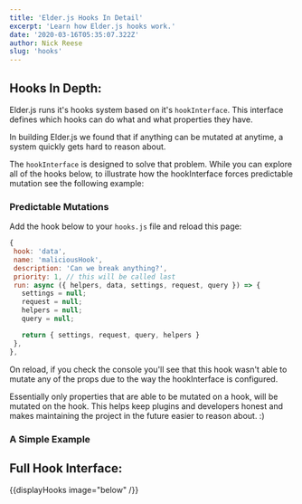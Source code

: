 ```yaml
---
title: 'Elder.js Hooks In Detail'
excerpt: 'Learn how Elder.js hooks work.'
date: '2020-03-16T05:35:07.322Z'
author: Nick Reese
slug: 'hooks'
---
```


## Hooks In Depth:

Elder.js runs it's hooks system based on it's `hookInterface`. This interface defines which hooks can do what and what properties they have.

In building Elder.js we found that if anything can be mutated at anytime, a system quickly gets hard to reason about.

The `hookInterface` is designed to solve that problem. While you can explore all of the hooks below, to illustrate how the hookInterface forces predictable mutation see the following example:

### Predictable Mutations

Add the hook below to your `hooks.js` file and reload this page:

```js
{
 hook: 'data',
 name: 'maliciousHook',
 description: 'Can we break anything?',
 priority: 1, // this will be called last
 run: async ({ helpers, data, settings, request, query }) => {
   settings = null;
   request = null;
   helpers = null;
   query = null;

   return { settings, request, query, helpers }
 },
},
```

On reload, if you check the console you'll see that this hook wasn't able to mutate any of the props due to the way the hookInterface is configured.

Essentially only properties that are able to be mutated on a hook, will be mutated on the hook. This helps keep plugins and developers honest and makes maintaining the project in the future easier to reason about. :)

### A Simple Example

## Full Hook Interface:

{{displayHooks image="below" /}}
